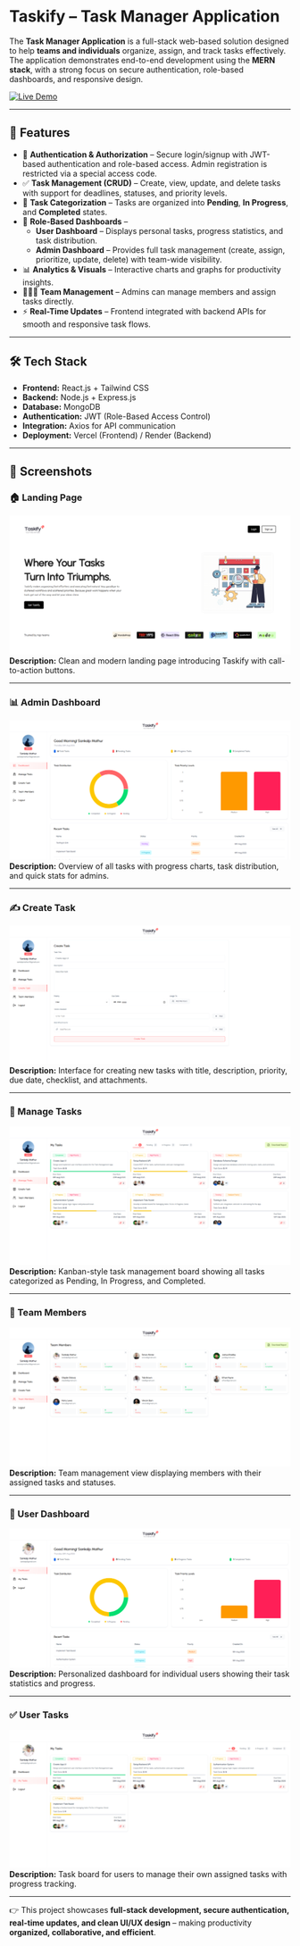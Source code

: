 # Taskify – Task Manager Application

The **Task Manager Application** is a full-stack web-based solution designed to help **teams and individuals** organize, assign, and track tasks effectively. The application demonstrates end-to-end development using the **MERN stack**, with a strong focus on secure authentication, role-based dashboards, and responsive design.  

<a href="https://taskifyproject.vercel.app/" target="_blank" rel="noopener noreferrer">
  <img src="https://img.shields.io/badge/🚀%20Live%20Demo-Taskify-blue?style=for-the-badge" alt="Live Demo"/>
</a>

---

## 🚀 Features  

- 🔑 **Authentication & Authorization** – Secure login/signup with JWT-based authentication and role-based access. Admin registration is restricted via a special access code.  
- ✅ **Task Management (CRUD)** – Create, view, update, and delete tasks with support for deadlines, statuses, and priority levels.  
- 📂 **Task Categorization** – Tasks are organized into **Pending**, **In Progress**, and **Completed** states.  
- 👥 **Role-Based Dashboards** –  
  - **User Dashboard** – Displays personal tasks, progress statistics, and task distribution.  
  - **Admin Dashboard** – Provides full task management (create, assign, prioritize, update, delete) with team-wide visibility.  
- 📊 **Analytics & Visuals** – Interactive charts and graphs for productivity insights.  
- 🧑‍🤝‍🧑 **Team Management** – Admins can manage members and assign tasks directly.  
- ⚡ **Real-Time Updates** – Frontend integrated with backend APIs for smooth and responsive task flows.  

---

## 🛠️ Tech Stack  

- **Frontend:** React.js + Tailwind CSS  
- **Backend:** Node.js + Express.js  
- **Database:** MongoDB  
- **Authentication:** JWT (Role-Based Access Control)  
- **Integration:** Axios for API communication  
- **Deployment:** Vercel (Frontend) / Render (Backend)  

---

## 📸 Screenshots

### 🏠 Landing Page
![Landing Page](frontend/Task-Manager/src/assets/screenshots/landingPage.png)  
**Description:** Clean and modern landing page introducing Taskify with call-to-action buttons.

---

### 📊 Admin Dashboard
![Admin Dashboard](frontend/Task-Manager/src/assets/screenshots/adminDashboard.png)  
**Description:** Overview of all tasks with progress charts, task distribution, and quick stats for admins.

---

### ✍️ Create Task
![Create Task](frontend/Task-Manager/src/assets/screenshots/createTask.png)  
**Description:** Interface for creating new tasks with title, description, priority, due date, checklist, and attachments.

---

### 📂 Manage Tasks
![Manage Tasks](frontend/Task-Manager/src/assets/screenshots/manageTasks.png)  
**Description:** Kanban-style task management board showing all tasks categorized as Pending, In Progress, and Completed.

---

### 👥 Team Members
![Team Members](frontend/Task-Manager/src/assets/screenshots/team.png)  
**Description:** Team management view displaying members with their assigned tasks and statuses.

---

### 👤 User Dashboard
![User Dashboard](frontend/Task-Manager/src/assets/screenshots/userDashboard.png)  
**Description:** Personalized dashboard for individual users showing their task statistics and progress.

---

### ✅ User Tasks
![User Tasks](frontend/Task-Manager/src/assets/screenshots/userTasks.png)  
**Description:** Task board for users to manage their own assigned tasks with progress tracking.

---

👉 This project showcases **full-stack development, secure authentication, real-time updates, and clean UI/UX design** – making productivity **organized, collaborative, and efficient**.  
